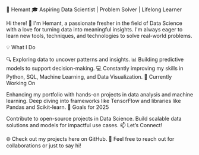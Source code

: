 🌟 Hemant
🎓 Aspiring Data Scientist | Problem Solver | Lifelong Learner

Hi there! 👋 I'm Hemant, a passionate fresher in the field of Data Science with a love for turning data into meaningful insights. I'm always eager to learn new tools, techniques, and technologies to solve real-world problems.

💡 What I Do

🔍 Exploring data to uncover patterns and insights.
📊 Building predictive models to support decision-making.
💻 Constantly improving my skills in Python, SQL, Machine Learning, and Data Visualization.
🚀 Currently Working On

Enhancing my portfolio with hands-on projects in data analysis and machine learning.
Deep diving into frameworks like TensorFlow and libraries like Pandas and Scikit-learn.
🎯 Goals for 2025

Contribute to open-source projects in Data Science.
Build scalable data solutions and models for impactful use cases.
📫 Let’s Connect!

🌐 Check out my projects here on GitHub.
💌 Feel free to reach out for collaborations or just to say hi!
